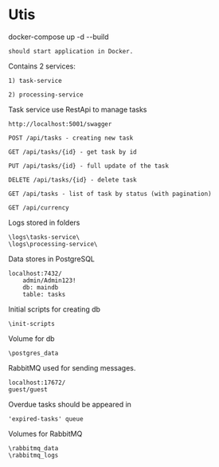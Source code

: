 # Utis

docker-compose up -d --build 

    should start application in Docker.

Contains 2 services: 

    1) task-service
    
    2) processing-service
    

Task service use RestApi to manage tasks

    http://localhost:5001/swagger

    POST /api/tasks - creating new task

    GET /api/tasks/{id} - get task by id

    PUT /api/tasks/{id} - full update of the task
    
    DELETE /api/tasks/{id} - delete task

    GET /api/tasks - list of task by status (with pagination)

    GET /api/currency

Logs stored in folders

    \logs\tasks-service\
    \logs\processing-service\

Data stores in PostgreSQL

    localhost:7432/
        admin/Admin123!
        db: maindb
        table: tasks

Initial scripts for creating db

    \init-scripts 
    
Volume for db 

    \postgres_data


RabbitMQ used for sending messages.

    localhost:17672/
    guest/guest
    
Overdue tasks should be appeared in

    'expired-tasks' queue

Volumes for RabbitMQ 

    \rabbitmq_data
    \rabbitmq_logs



 
    









